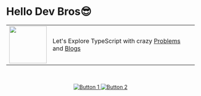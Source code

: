 # Hello Dev Bros😎

<table align="center">
 <tr>
   <td><img src="https://img.icons8.com/?size=160&id=HcQEdKCkXUs3&format=png" width="100px"></td>

   <td>Let's Explore TypeScript with crazy  <a href="/problems">Problems</a> and <a href="/blogs">Blogs</a>  </td>
 </tr>
</table>
 </br></br>
 <div align="center">
  <a href="/problems" >
    <img src="https://img.shields.io/badge/CODE-TypeScript-blue?style=for-the-badge&logo=appveyor" alt="Button 1">

  </a>

  <a href="/blogs">
    <img src="https://img.shields.io/badge/Blogs-Explore-green?style=for-the-badge&logo=appveyor" alt="Button 2">
  </a>
</div>
